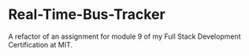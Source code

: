 # Real-Time-Bus-Tracker
A refactor of an assignment for module 9 of my Full Stack Development Certification at MIT.
